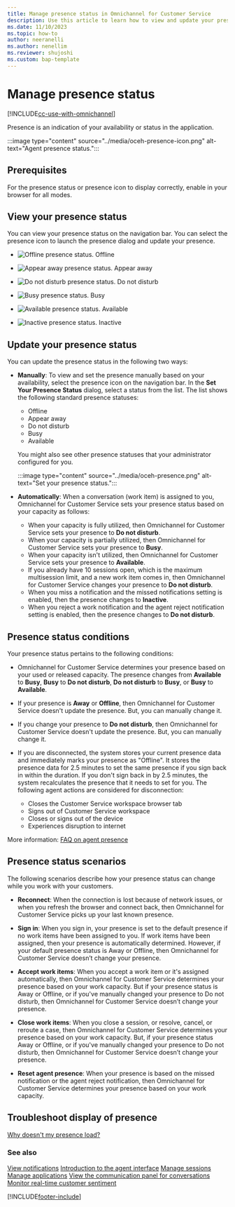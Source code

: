 ```yaml
---
title: Manage presence status in Omnichannel for Customer Service
description: Use this article to learn how to view and update your presence status in Omnichannel for Customer Service.
ms.date: 11/10/2023
ms.topic: how-to
author: neeranelli
ms.author: nenellim
ms.reviewer: shujoshi
ms.custom: bap-template
---
```


# Manage presence status

[!INCLUDE[cc-use-with-omnichannel](../../includes/cc-use-with-omnichannel.md)]

Presence is an indication of your availability or status in the application.

:::image type="content" source="../media/oceh-presence-icon.png" alt-text="Agent presence status.":::

## Prerequisites

For the presence status or presence icon to display correctly, enable in your browser for all modes.

## View your presence status

You can view your presence status on the navigation bar. You can select the presence icon to launch the presence dialog and update your presence.

- ![Offline presence status.](../media/oceh-offline-icon.png "Offline presence status")  Offline

- ![Appear away presence status.](../media/oceh-appear-away-icon.png "Appear away presence status")  Appear away

- ![Do not disturb presence status.](../media/oceh-do-not-disturb-icon.png "Do not disturb presence status")  Do not disturb

- ![Busy presence status.](../media/oceh-busy-icon.png "Busy presence status")  Busy

- ![Available presence status.](../media/oceh-available-icon.png "Available presence status")  Available
  
- ![Inactive presence status.](../media/oceh-appear-away-icon.png "Appear away presence status")  Inactive
  
## Update your presence status

You can update the presence status in the following two ways:

- **Manually**: To view and set the presence manually based on your availability, select the presence icon on the navigation bar. In the **Set Your Presence Status** dialog, select a status from the list. The list shows the following standard presence statuses:

  - Offline
  - Appear away
  - Do not disturb
  - Busy
  - Available
  
   You might also see other presence statuses that your administrator configured for you.

  :::image type="content" source="../media/oceh-presence.png" alt-text="Set your presence status.":::

- **Automatically**: When a conversation (work item) is assigned to you, Omnichannel for Customer Service sets your presence status based on your capacity as follows:

  - When your capacity is fully utilized, then Omnichannel for Customer Service sets your presence to **Do not disturb**.
  - When your capacity is partially utilized, then Omnichannel for Customer Service sets your presence to **Busy**.
  - When your capacity isn't utilized, then Omnichannel for Customer Service sets your presence to **Available**.
  - If you already have 10 sessions open, which is the maximum multisession limit, and a new work item comes in, then Omnichannel for Customer Service changes your presence to **Do not disturb**.
  - When you miss a notification and the missed notifications setting is enabled, then the presence changes to **Inactive**.
  - When you reject a work notification and the agent reject notification setting is enabled, then the presence changes to **Do not disturb**.

## Presence status conditions

Your presence status pertains to the following conditions:

- Omnichannel for Customer Service determines your presence based on your used or released capacity. The presence changes from **Available** to **Busy**, **Busy** to **Do not disturb**, **Do not disturb** to **Busy**, or **Busy** to **Available**.

- If your presence is **Away** or **Offline**, then Omnichannel for Customer Service doesn't update the presence. But, you can manually change it.

- If you change your presence to **Do not disturb**, then Omnichannel for Customer Service doesn't update the presence. But, you can manually change it.

- If you are disconnected, the system stores your current presence data and immediately marks your presence as "Offline". It stores the presence data for 2.5 minutes to set the same presence if you sign back in within the duration. If you don't sign back in by 2.5 minutes, the system recalculates the presence that it needs to set for you. The following agent actions are considered for disconnection: 

   - Closes the Customer Service workspace browser tab 
   - Signs out of Customer Service workspace
   - Closes or signs out of the device
   - Experiences disruption to internet
   
More information: [FAQ on agent presence](../administer/faqs.md#faq-on-agent-presence)

## Presence status scenarios

The following scenarios describe how your presence status can change while you work with your customers.

- **Reconnect**: When the connection is lost because of network issues, or when you refresh the browser and connect back, then Omnichannel for Customer Service picks up your last known presence. 

- **Sign in**: When you sign in, your presence is set to the default presence if no work items have been assigned to you. If work items have been assigned, then your presence is automatically determined. However, if your default presence status is Away or Offline, then Omnichannel for Customer Service doesn’t change your presence.  

- **Accept work items**: When you accept a work item or it's assigned automatically, then Omnichannel for Customer Service determines your presence based on your work capacity. But if your presence status is Away or Offline, or if you've manually changed your presence to Do not disturb, then Omnichannel for Customer Service doesn’t change your presence. 

- **Close work items**: When you close a session, or resolve, cancel, or reroute a case, then Omnichannel for Customer Service determines your presence based on your work capacity. But, if your presence status Away or Offline, or if you've manually changed your presence to Do not disturb, then Omnichannel for Customer Service doesn’t change your presence.

- **Reset agent presence**: When your presence is based on the missed notification or the agent reject notification, then Omnichannel for Customer Service determines your presence based on your work capacity.

## Troubleshoot display of presence

[Why doesn't my presence load?](../troubleshoot-omnichannel-customer-service.md#user-presence-isnt-loading-or-user-is-shown-as-unknown)

### See also

[View notifications](oc-notifications.md)
[Introduction to the agent interface](oc-introduction-agent-interface.md)
[Manage sessions](oc-manage-sessions.md)
[Manage applications](oc-manage-applications.md)
[View the communication panel for conversations](oc-conversation-control.md)
[Monitor real-time customer sentiment](oc-monitor-real-time-customer-sentiment-sessions.md)


[!INCLUDE[footer-include](../../includes/footer-banner.md)]
